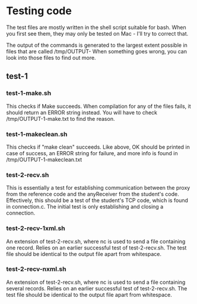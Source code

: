 # Testing code

The test files are mostly written in the shell script suitable for bash.
When you first see them, they may only be tested on Mac - I'll try to correct that.

The output of the commands is generated to the largest extent possible in files that
are called /tmp/OUTPUT-<testname>
When something goes wrong, you can look into those files to find out more.

## test-1

### test-1-make.sh

This checks if Make succeeds. When compilation for any of the files fails, it should return an ERROR string instead.
You will have to check /tmp/OUTPUT-1-make.txt to find the reason.

### test-1-makeclean.sh

This checks if "make clean" succeeds. Like above, OK should be printed in case of success, an ERROR string for
failure, and more info is found in /tmp/OUTPUT-1-makeclean.txt

### test-2-recv.sh

This is essentially a test for establishing communication between the proxy from the reference code and the
anyReceiver from the student's code. Effectively, this should be a test of the student's TCP code, which is
found in connection.c.
The initial test is only establishing and closing a connection.

### test-2-recv-1xml.sh

An extension of test-2-recv.sh, where nc is used to send a file containing one record.
Relies on an earlier successful test of test-2-recv.sh.
The test file should be identical to the output file apart from whitespace.

### test-2-recv-nxml.sh

An extension of test-2-recv.sh, where nc is used to send a file containing several records.
Relies on an earlier successful test of test-2-recv.sh.
The test file should be identical to the output file apart from whitespace.

